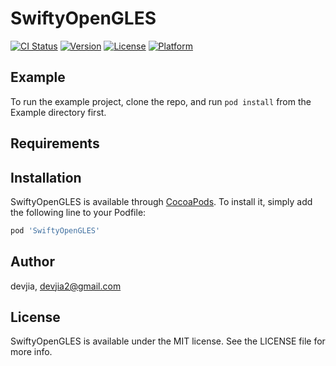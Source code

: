 # SwiftyOpenGLES

[![CI Status](https://img.shields.io/travis/devjia/SwiftyOpenGLES.svg?style=flat)](https://travis-ci.org/devjia/SwiftyOpenGLES)
[![Version](https://img.shields.io/cocoapods/v/SwiftyOpenGLES.svg?style=flat)](https://cocoapods.org/pods/SwiftyOpenGLES)
[![License](https://img.shields.io/cocoapods/l/SwiftyOpenGLES.svg?style=flat)](https://cocoapods.org/pods/SwiftyOpenGLES)
[![Platform](https://img.shields.io/cocoapods/p/SwiftyOpenGLES.svg?style=flat)](https://cocoapods.org/pods/SwiftyOpenGLES)

## Example

To run the example project, clone the repo, and run `pod install` from the Example directory first.

## Requirements

## Installation

SwiftyOpenGLES is available through [CocoaPods](https://cocoapods.org). To install
it, simply add the following line to your Podfile:

```ruby
pod 'SwiftyOpenGLES'
```

## Author

devjia, devjia2@gmail.com

## License

SwiftyOpenGLES is available under the MIT license. See the LICENSE file for more info.
